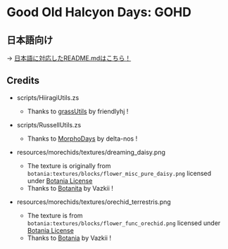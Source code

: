 # Good Old Halcyon Days: GOHD

## 日本語向け

-> [日本語に対応したREADME.mdはこちら！](https://github.com/Hiiragi283/Good-Old-Halcyon-Days/blob/main/README_JP.md)

## Credits

- scripts/HiiragiUtils.zs
  - Thanks to [grassUtils](https://github.com/friendlyhj/GrassUtils) by friendlyhj !

- scripts/RussellUtils.zs
  - Thanks to [MorphoDays](https://github.com/delta-nos/MorphoDays_old
) by delta-nos !

- resources/morechids/textures/dreaming_daisy.png
  - The texture is originally from `botania:textures/blocks/flower_misc_pure_daisy.png` licensed under [Botania License](https://botaniamod.net/license.php)
  - Thanks to [Botanita](https://github.com/Vazkii](https://github.com/VazkiiMods/Botania)) by Vazkii !

- resources/morechids/textures/orechid_terrestris.png
  - The texture is from `botania:textures/blocks/flower_func_orechid.png` licensed under [Botania License](https://botaniamod.net/license.php)
  - Thanks to [Botania](https://github.com/VazkiiMods/Botania) by Vazkii !
